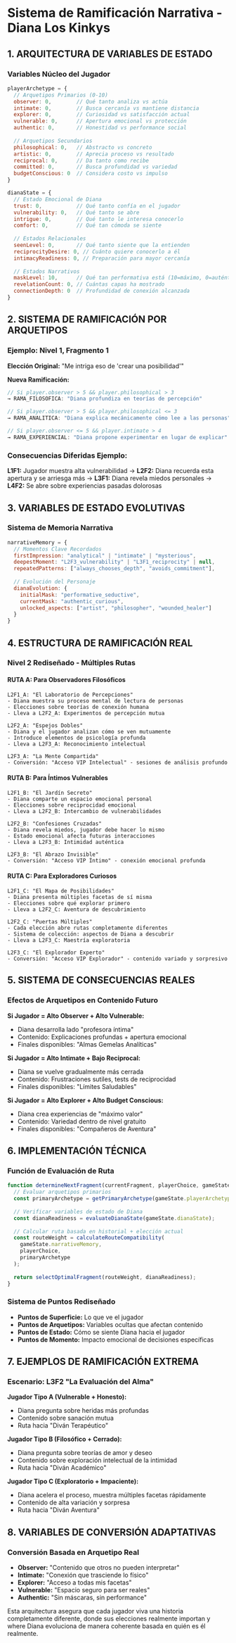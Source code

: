 # Sistema de Ramificación Narrativa - Diana Los Kinkys

## 1. ARQUITECTURA DE VARIABLES DE ESTADO

### Variables Núcleo del Jugador
```javascript
playerArchetype = {
  // Arquetipos Primarios (0-10)
  observer: 0,        // Qué tanto analiza vs actúa
  intimate: 0,        // Busca cercanía vs mantiene distancia  
  explorer: 0,        // Curiosidad vs satisfacción actual
  vulnerable: 0,      // Apertura emocional vs protección
  authentic: 0,       // Honestidad vs performance social
  
  // Arquetipos Secundarios
  philosophical: 0,   // Abstracto vs concreto
  artistic: 0,        // Aprecia proceso vs resultado
  reciprocal: 0,      // Da tanto como recibe
  committed: 0,       // Busca profundidad vs variedad
  budgetConscious: 0  // Considera costo vs impulso
}

dianaState = {
  // Estado Emocional de Diana
  trust: 0,           // Qué tanto confía en el jugador
  vulnerability: 0,   // Qué tanto se abre
  intrigue: 0,        // Qué tanto le interesa conocerlo
  comfort: 0,         // Qué tan cómoda se siente
  
  // Estados Relacionales
  seenLevel: 0,       // Qué tanto siente que la entienden
  reciprocityDesire: 0, // Cuánto quiere conocerlo a él
  intimacyReadiness: 0, // Preparación para mayor cercanía
  
  // Estados Narrativos
  maskLevel: 10,      // Qué tan performativa está (10=máximo, 0=auténtica)
  revelationCount: 0, // Cuántas capas ha mostrado
  connectionDepth: 0  // Profundidad de conexión alcanzada
}
```

## 2. SISTEMA DE RAMIFICACIÓN POR ARQUETIPOS

### Ejemplo: Nivel 1, Fragmento 1
**Elección Original:** "Me intriga eso de 'crear una posibilidad'"

**Nueva Ramificación:**

```javascript
// Si player.observer > 5 && player.philosophical > 3
→ RAMA_FILOSOFICA: "Diana profundiza en teorías de percepción"

// Si player.observer > 5 && player.philosophical <= 3  
→ RAMA_ANALITICA: "Diana explica mecánicamente cómo lee a las personas"

// Si player.observer <= 5 && player.intimate > 4
→ RAMA_EXPERIENCIAL: "Diana propone experimentar en lugar de explicar"
```

### Consecuencias Diferidas Ejemplo:

**L1F1:** Jugador muestra alta vulnerabilidad
→ **L2F2:** Diana recuerda esta apertura y se arriesga más
→ **L3F1:** Diana revela miedos personales
→ **L4F2:** Se abre sobre experiencias pasadas dolorosas

## 3. VARIABLES DE ESTADO EVOLUTIVAS

### Sistema de Memoria Narrativa
```javascript
narrativeMemory = {
  // Momentos Clave Recordados
  firstImpression: "analytical" | "intimate" | "mysterious",
  deepestMoment: "L2F3_vulnerability" | "L3F1_reciprocity" | null,
  repeatedPatterns: ["always_chooses_depth", "avoids_commitment"],
  
  // Evolución del Personaje  
  dianaEvolution: {
    initialMask: "performative_seductive",
    currentMask: "authentic_curious", 
    unlocked_aspects: ["artist", "philosopher", "wounded_healer"]
  }
}
```

## 4. ESTRUCTURA DE RAMIFICACIÓN REAL

### Nivel 2 Rediseñado - Múltiples Rutas

#### RUTA A: Para Observadores Filosóficos
```
L2F1_A: "El Laboratorio de Percepciones"
- Diana muestra su proceso mental de lectura de personas
- Elecciones sobre teorías de conexión humana
- Lleva a L2F2_A: Experimentos de percepción mutua

L2F2_A: "Espejos Dobles" 
- Diana y el jugador analizan cómo se ven mutuamente
- Introduce elementos de psicología profunda
- Lleva a L2F3_A: Reconocimiento intelectual

L2F3_A: "La Mente Compartida"
- Conversión: "Acceso VIP Intelectual" - sesiones de análisis profundo
```

#### RUTA B: Para Íntimos Vulnerables  
```
L2F1_B: "El Jardín Secreto"
- Diana comparte un espacio emocional personal
- Elecciones sobre reciprocidad emocional  
- Lleva a L2F2_B: Intercambio de vulnerabilidades

L2F2_B: "Confesiones Cruzadas"
- Diana revela miedos, jugador debe hacer lo mismo
- Estado emocional afecta futuras interacciones
- Lleva a L2F3_B: Intimidad auténtica

L2F3_B: "El Abrazo Invisible"
- Conversión: "Acceso VIP Íntimo" - conexión emocional profunda
```

#### RUTA C: Para Exploradores Curiosos
```
L2F1_C: "El Mapa de Posibilidades"  
- Diana presenta múltiples facetas de sí misma
- Elecciones sobre qué explorar primero
- Lleva a L2F2_C: Aventura de descubrimiento

L2F2_C: "Puertas Múltiples"
- Cada elección abre rutas completamente diferentes
- Sistema de colección: aspectos de Diana a descubrir
- Lleva a L2F3_C: Maestría exploratoria

L2F3_C: "El Explorador Experto"  
- Conversión: "Acceso VIP Explorador" - contenido variado y sorpresivo
```

## 5. SISTEMA DE CONSECUENCIAS REALES

### Efectos de Arquetipos en Contenido Futuro

**Si Jugador = Alto Observer + Alto Vulnerable:**
- Diana desarrolla lado "profesora íntima"
- Contenido: Explicaciones profundas + apertura emocional
- Finales disponibles: "Almas Gemelas Analíticas"

**Si Jugador = Alto Intimate + Bajo Reciprocal:**
- Diana se vuelve gradualmente más cerrada
- Contenido: Frustraciones sutiles, tests de reciprocidad
- Finales disponibles: "Límites Saludables"

**Si Jugador = Alto Explorer + Alto Budget Conscious:**
- Diana crea experiencias de "máximo valor"
- Contenido: Variedad dentro de nivel gratuito
- Finales disponibles: "Compañeros de Aventura"

## 6. IMPLEMENTACIÓN TÉCNICA

### Función de Evaluación de Ruta
```javascript
function determineNextFragment(currentFragment, playerChoice, gameState) {
  // Evaluar arquetipos primarios
  const primaryArchetype = getPrimaryArchetype(gameState.playerArchetype);
  
  // Verificar variables de estado de Diana
  const dianaReadiness = evaluateDianaState(gameState.dianaState);
  
  // Calcular ruta basada en historial + elección actual
  const routeWeight = calculateRouteCompatibility(
    gameState.narrativeMemory,
    playerChoice,
    primaryArchetype
  );
  
  return selectOptimalFragment(routeWeight, dianaReadiness);
}
```

### Sistema de Puntos Rediseñado
- **Puntos de Superficie:** Lo que ve el jugador
- **Puntos de Arquetipos:** Variables ocultas que afectan contenido
- **Puntos de Estado:** Cómo se siente Diana hacia el jugador
- **Puntos de Momento:** Impacto emocional de decisiones específicas

## 7. EJEMPLOS DE RAMIFICACIÓN EXTREMA

### Escenario: L3F2 "La Evaluación del Alma"

**Jugador Tipo A (Vulnerable + Honesto):**
- Diana pregunta sobre heridas más profundas
- Contenido sobre sanación mutua
- Ruta hacia "Diván Terapéutico"

**Jugador Tipo B (Filosófico + Cerrado):**
- Diana pregunta sobre teorías de amor y deseo  
- Contenido sobre exploración intelectual de la intimidad
- Ruta hacia "Diván Académico"

**Jugador Tipo C (Exploratorio + Impaciente):**
- Diana acelera el proceso, muestra múltiples facetas rápidamente
- Contenido de alta variación y sorpresa
- Ruta hacia "Diván Aventura"

## 8. VARIABLES DE CONVERSIÓN ADAPTATIVAS

### Conversión Basada en Arquetipo Real
- **Observer:** "Contenido que otros no pueden interpretar"
- **Intimate:** "Conexión que trasciende lo físico"  
- **Explorer:** "Acceso a todas mis facetas"
- **Vulnerable:** "Espacio seguro para ser reales"
- **Authentic:** "Sin máscaras, sin performance"

Esta arquitectura asegura que cada jugador viva una historia completamente diferente, donde sus elecciones realmente importan y where Diana evoluciona de manera coherente basada en quién es él realmente.
